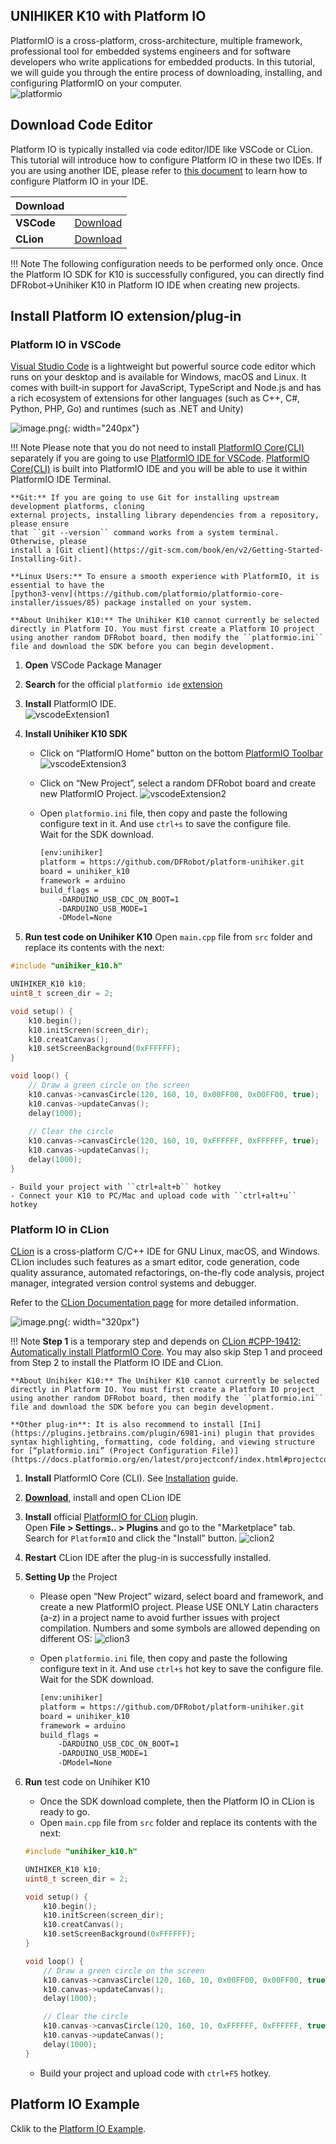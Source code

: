 ## **UNIHIKER K10 with Platform IO**
PlatformIO is a cross-platform, cross-architecture, multiple framework, professional tool for embedded systems engineers and for software developers who write applications for embedded products.
In this tutorial, we will guide you through the entire process of downloading, installing, and configuring PlatformIO on your computer.<br/>
![platformio](img/gettingstarted_platformio/Platformio.png)

## **Download Code Editor**
Platform IO is typically installed via code editor/IDE like VSCode or CLion. This tutorial will introduce how to configure Platform IO in these two IDEs.
If you are using another IDE, please refer to [this document](https://docs.platformio.org/en/latest/integration/ide/index.html) to learn how to configure Platform IO in your IDE.

| **Download** |  |
| --- | --- |
| **VSCode** | [Download](https://code.visualstudio.com/Download) |
| **CLion** | [Download](https://www.jetbrains.com/clion/) |

!!! Note 
    The following configuration needs to be performed only once. Once the Platform IO SDK for K10 is successfully configured, you can directly find DFRobot->Unihiker K10 in Platform IO IDE when creating new projects.

## **Install Platform IO extension/plug-in**
### Platform IO in VSCode
[Visual Studio Code](https://code.visualstudio.com/) is a lightweight but powerful source code editor which runs on your desktop and is available for Windows, macOS and Linux. It comes with built-in support for JavaScript, TypeScript and Node.js and has a rich ecosystem of extensions for other languages (such as C++, C#, Python, PHP, Go) and runtimes (such as .NET and Unity)


 ![image.png](img/gettingstarted_platformio/vscode.png){: width="240px"}

!!! Note 
    Please note that you do not need to install [PlatformIO Core(CLI)](https://docs.platformio.org/en/latest/core/index.html#piocore) separately if
    you are going to use [PlatformIO IDE for VSCode](https://docs.platformio.org/en/latest/integration/ide/vscode.html#ide-vscode). [PlatformIO Core(CLI)](https://docs.platformio.org/en/latest/core/index.html#piocore) is built into
    PlatformIO IDE and you will be able to use it within PlatformIO IDE Terminal.

    **Git:** If you are going to use Git for installing upstream development platforms, cloning
    external projects, installing library dependencies from a repository, please ensure
    that ``git --version`` command works from a system terminal. Otherwise, please
    install a [Git client](https://git-scm.com/book/en/v2/Getting-Started-Installing-Git).

    **Linux Users:** To ensure a smooth experience with PlatformIO, it is essential to have the
    [python3-venv](https://github.com/platformio/platformio-core-installer/issues/85) package installed on your system.

    **About Unihiker K10:** The Unihiker K10 cannot currently be selected directly in Platform IO. You must first create a Platform IO project using another random DFRobot board, then modify the ``platformio.ini`` file and download the SDK before you can begin development.

1. **Open** VSCode Package Manager
2. **Search** for the official ``platformio ide`` [extension](https://marketplace.visualstudio.com/items?itemName=platformio.platformio-ide)
3. **Install** PlatformIO IDE.<br/>
![vscodeExtension1](img/gettingstarted_platformio/vscodeExtension1.png)

4. **Install Unihiker K10 SDK**
    - Click on “PlatformIO Home” button on the bottom [PlatformIO Toolbar](https://docs.platformio.org/en/latest/integration/ide/vscode.html#ide-vscode-toolbar)
    ![vscodeExtension3](img/gettingstarted_platformio/vscodeExtension3.png)

    - Click on “New Project”, select a random DFRobot board and create new PlatformIO Project.
    ![vscodeExtension2](img/gettingstarted_platformio/vscodeExtension2.png)

    - Open ``platformio.ini`` file, then copy and paste the following configure text in it. And use ``ctrl+s`` to save the configure file.<br/>
    Wait for the SDK download.
        ````bash title="platformio.ini"
        [env:unihiker]
        platform = https://github.com/DFRobot/platform-unihiker.git
        board = unihiker_k10
        framework = arduino
        build_flags = 
            -DARDUINO_USB_CDC_ON_BOOT=1
            -DARDUINO_USB_MODE=1
            -DModel=None
        ````

5. **Run test code on Unihiker K10**
Open ``main.cpp`` file from ``src`` folder and replace its contents with the next:
````c++ title="test code"
#include "unihiker_k10.h"

UNIHIKER_K10 k10;
uint8_t screen_dir = 2;

void setup() {
    k10.begin();
    k10.initScreen(screen_dir);
    k10.creatCanvas();
    k10.setScreenBackground(0xFFFFFF);
}

void loop() {
    // Draw a green circle on the screen
    k10.canvas->canvasCircle(120, 160, 10, 0x00FF00, 0x00FF00, true);
    k10.canvas->updateCanvas();
    delay(1000);
    
    // Clear the circle
    k10.canvas->canvasCircle(120, 160, 10, 0xFFFFFF, 0xFFFFFF, true);
    k10.canvas->updateCanvas();
    delay(1000);
}
````

    - Build your project with ``ctrl+alt+b`` hotkey
    - Connect your K10 to PC/Mac and upload code with ``ctrl+alt+u`` hotkey

### Platform IO in CLion
[CLion](https://www.jetbrains.com/clion/) is a cross-platform C/C++ IDE for GNU Linux, macOS, and Windows. CLion includes such features as a smart editor, code generation, code quality assurance, automated refactorings, on-the-fly code analysis, project manager, integrated version control systems and debugger.

Refer to the [CLion Documentation page](https://www.jetbrains.com/clion/features/) for more detailed information.

![image.png](img/gettingstarted_platformio/clionExtension1.png){: width="320px"}

!!! Note 
    **Step 1** is a temporary step and depends on [CLion #CPP-19412: Automatically install PlatformIO Core](https://youtrack.jetbrains.com/issue/CPP-19412). You may also skip Step 1 and proceed from Step 2 to install the Platform IO IDE and  CLion.

    **About Unihiker K10:** The Unihiker K10 cannot currently be selected directly in Platform IO. You must first create a Platform IO project using another random DFRobot board, then modify the ``platformio.ini`` file and download the SDK before you can begin development.

    **Other plug-in**: It is also recommend to install [Ini](https://plugins.jetbrains.com/plugin/6981-ini) plugin that provides syntax highlighting, formatting, code folding, and viewing structure for [“platformio.ini” (Project Configuration File)](https://docs.platformio.org/en/latest/projectconf/index.html#projectconf).

1. **Install** PlatformIO Core (CLI). See [Installation](https://docs.platformio.org/en/latest/core/installation/index.html#core-installation) guide.

2. **[Download](https://www.jetbrains.com/clion/download/?section=windows)**, install and open CLion IDE

3. **Install** official [PlatformIO for CLion](https://plugins.jetbrains.com/plugin/13922-platformio-for-clion) plugin.<br/>
Open **File > Settings.. > Plugins** and go to the "Marketplace" tab. Search for ``PlatformIO`` and click the "Install" button.
![clion2](img/gettingstarted_platformio/clionExtension2.png)

4. **Restart** CLion IDE after the plug-in is successfully installed.

5. **Setting Up** the Project
    - Please open “New Project” wizard, select board and framework, and create a new PlatformIO project. Please USE ONLY Latin characters (a-z) in a project name to avoid further issues with project compilation. Numbers and some symbols are allowed depending on different OS:
    ![clion3](img/gettingstarted_platformio/clionExtension3.png)

    - Open ``platformio.ini`` file, then copy and paste the following configure text in it. And use ``ctrl+s`` hot key to save the configure file.<br/>
    Wait for the SDK download.
        ````bash title="platformio.ini"
        [env:unihiker]
        platform = https://github.com/DFRobot/platform-unihiker.git
        board = unihiker_k10
        framework = arduino
        build_flags = 
            -DARDUINO_USB_CDC_ON_BOOT=1
            -DARDUINO_USB_MODE=1
            -DModel=None
        ````

6. **Run** test code on Unihiker K10
    - Once the SDK download complete, then the Platform IO in CLion is ready to go. 
    - Open ``main.cpp`` file from ``src`` folder and replace its contents with the next:

    ````c++ title="test code"
    #include "unihiker_k10.h"

    UNIHIKER_K10 k10;
    uint8_t screen_dir = 2;

    void setup() {
        k10.begin();
        k10.initScreen(screen_dir);
        k10.creatCanvas();
        k10.setScreenBackground(0xFFFFFF);
    }

    void loop() {
        // Draw a green circle on the screen
        k10.canvas->canvasCircle(120, 160, 10, 0x00FF00, 0x00FF00, true);
        k10.canvas->updateCanvas();
        delay(1000);
    
        // Clear the circle
        k10.canvas->canvasCircle(120, 160, 10, 0xFFFFFF, 0xFFFFFF, true);
        k10.canvas->updateCanvas();
        delay(1000);
    }
    ````

    - Build your project and upload code with ``ctrl+F5`` hotkey.


## **Platform IO Example**
Cklik to the [Platform IO Example](../Examples/examples_arduinoide.md).